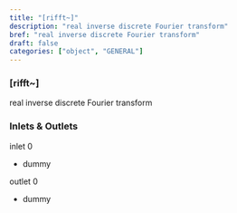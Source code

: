 ```yaml
---
title: "[rifft~]"
description: "real inverse discrete Fourier transform"
bref: "real inverse discrete Fourier transform"
draft: false
categories: ["object", "GENERAL"]
---
```


### [rifft~]

real inverse discrete Fourier transform

### Inlets & Outlets

inlet 0

 - dummy

outlet 0

 - dummy
 

